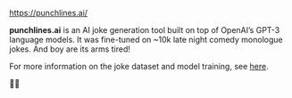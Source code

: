 https://punchlines.ai/

**punchlines.ai** is an AI joke generation tool built on top of
OpenAI’s GPT-3 language models. It was fine-tuned on ~10k late night comedy
monologue jokes. And boy are its arms tired!

For more information on the joke dataset and model training, see [here](https://github.com/brendansudol/joke-gpt).

🤖😂
